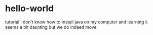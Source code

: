 # hello-world
tutorial
i don't know how to install java on my computer and learning it seems a bit daunting but we do indeed move
